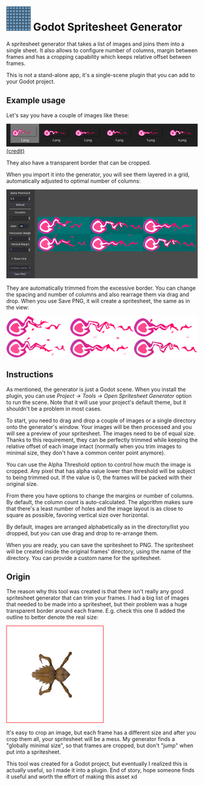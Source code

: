 # <img src="https://github.com/KoBeWi/Godot-Spritesheet-Generator/blob/master/Media/Icon.png" width="64" height="64"> Godot Spritesheet Generator

A spritesheet generator that takes a list of images and joins them into a single sheet. It also allows to configure number of columns, margin between frames and has a cropping capability which keeps relative offset between frames.

This is not a stand-alone app, it's a single-scene plugin that you can add to your Godot project.

## Example usage

Let's say you have a couple of images like these:

![](https://github.com/KoBeWi/Godot-Spritesheet-Generator/blob/master/Media/ReadmeExampleFiles.png)
[(credit)](https://opengameart.org/content/high-res-fire-ball)

They also have a transparent border that can be cropped.

When you import it into the generator, you will see them layered in a grid, automatically adjusted to optimal number of columns:

![](https://github.com/KoBeWi/Godot-Spritesheet-Generator/blob/master/Media/Screenshot1.png)

They are automatically trimmed from the excessive border. You can change the spacing and number of columns and also rearrage them via drag and drop. When you use Save PNG, it will create a spritesheet, the same as in the view:

![](https://github.com/KoBeWi/Godot-Spritesheet-Generator/blob/master/Media/ReadmeFinalSpritesheet.png)

## Instructions

As mentioned, the generator is just a Godot scene. When you install the plugin, you can use _Project -> Tools -> Open Spritesheet Generator_ option to run the scene. Note that it will use your project's default theme, but it shouldn't be a problem in most cases.

To start, you need to drag and drop a couple of images or a single directory onto the generator's window. Your images will be then processed and you will see a preview of your spritesheet. The images need to be of equal size. Thanks to this requirement, they can be perfectly trimmed while keeping the relative offset of each image intact (normally when you trim images to minimal size, they don't have a common center point anymore).

You can use the Alpha Threshold option to control how much the image is cropped. Any pixel that has alpha value lower than threshold will be subject to being trimmed out. If the value is 0, the frames will be packed with their original size.

From there you have options to change the margins or number of columns. By default, the column count is auto-calculated. The algorithm makes sure that there's a least number of holes and the image layout is as close to square as possible, favoring vertical size over horizontal.

By default, images are arranged alphabetically as in the directory/list you dropped, but you can use drag and drop to re-arrange them.

When you are ready, you can save the spritesheet to PNG. The spritesheet will be created inside the original frames' directory, using the name of the directory. You can provide a custom name for the spritesheet.

## Origin

The reason why this tool was created is that there isn't really any good spritesheet generator that can trim your frames. I had a big list of images that needed to be made into a spritesheet, but their problem was a huge transparent border around each frame. E.g. check this one (I added the outline to better denote the real size:

![](https://github.com/KoBeWi/Godot-Spritesheet-Generator/blob/master/Media/ReadmeBug.png)

It's easy to crop an image, but each frame has a different size and after you crop them all, your spritesheet will be a mess. My generator finds a "globally minimal size", so that frames are cropped, but don't "jump" when put into a spritesheet.

This tool was created for a Godot project, but eventually I realized this is actually useful, so I made it into a plugin. End of story, hope someone finds it useful and worth the effort of making this asset xd
